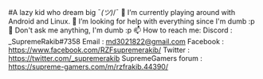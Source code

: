 #A lazy kid who dream big ¯_(ツ)_/¯
 🔭 I’m currently playing around with Android and Linux.
 🤔 I’m looking for help with everything since I'm dumb :p
 💬 Don't ask me anything, I'm dumb :p
 📫 How to reach me:
 Discord : _SupremeRakib#7358
 Email : md3021822@gmail.com
 Facebook : https://www.facebook.com/RZFsupremerakib/
 Twitter : https://twitter.com/_supremerakib
 SupremeGamers forum : https://supreme-gamers.com/m/rzfrakib.44390/
